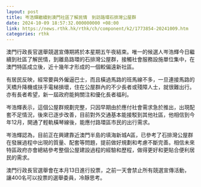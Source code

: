 ```yaml
---
layout: post
title: 岑浩輝繼續到澳門社區了解民情　到訪路環石排灣公屋群
date: 2024-10-09 18:57:32.000000000 +08:00
link: https://news.rthk.hk/rthk/ch/component/k2/1773854-20241009.htm
categories: rthk
---
```


澳門行政長官選舉競選宣傳期將於本星期五午夜結束。唯一的候選人岑浩輝今日繼續到社區了解民情，到離島路環的石排灣公屋群，接觸社會服務設施單位集中，在澳門特區成立後，近十幾年才形成的一個較偏遠新社區。

有居民反映，經常要與外僱逼巴士，而且橫過馬路的班馬線不多，一旦連接馬路的天橋升降機或扶手電梯損壞，住在公屋群內的不少長者或殘障人士，就很難出行。亦有長者希望，新一屆政府能夠關注和優化長者福利。

岑浩輝表示，這個公屋群規劃完整，只因早期由於應付社會需求急於推出，出現配套不足情況，後來已逐步改善，目前對外交通基本能接駁到其他社區，他相信到今年12月，開通了輕軌橫琴線後，能應付路環區市民的出行需求。

岑浩輝認為，目前正在興建靠近澳門半島的填海新城A區，已參考了石排灣公屋群在發展過程中出現的質量、配套等問題，提前做好規劃和考慮不斷完善。相信未來特區政府亦會總結參考整個公屋建設過程的經驗和歷程，做得更好和更貼合便利居民的需求。

澳門行政長官選舉會在本月13日進行投票，之前一天會禁止所有競選宣傳活動，讓400名可以投票的選舉委員，冷靜思考。

